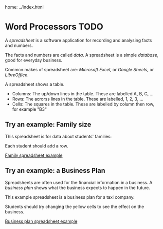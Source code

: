 home: ../index.html

# Word Processors TODO

A *spreadsheet* is a software application for recording and analysing facts and numbers.

The facts and numbers are called *data*. A spreadsheet is a simple *database*, good for everyday business. 

Common makes of spreadsheet are: *Microsoft Excel*, or *Google Sheets*, or *LibreOffice*.

A spreadsheet shows a table. 

 - Columns: The up/down lines in the table. These are labelled A, B, C, ...
 - Rows: The acrorss lines in the table. These are labelled, 1, 2, 3, ...
 - Cells: The squares in the table. These are labelled by column then row, for example "B3"

## Try an example: Family size

This spreadsheet is for data about students' families:

Each student should add a row.

[Family spreadsheet example](file://family-spreadsheet.ods)

## Try an example: a Business Plan

Spreadsheets are often used for the financial information in a business. A *business plan* shows what the business expects to happen in the future. 

This example spreadsheet is a business plan for a taxi company.

Students should try changing the yellow cells to see the effect on the business.

[Business plan spreadsheet example](file://business-plan.ods)

